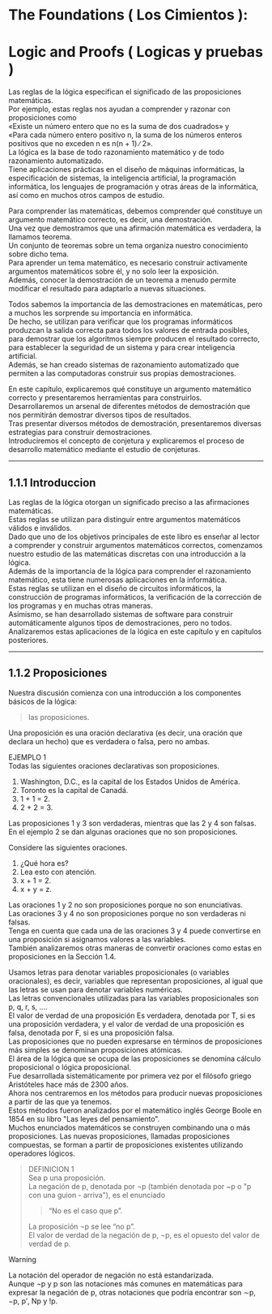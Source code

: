 # The Foundations ( Los Cimientos ):
# Logic and Proofs ( Logicas y pruebas )


Las reglas de la lógica especifican el significado de las proposiciones matemáticas.   
Por ejemplo, estas reglas nos ayudan a comprender y razonar con proposiciones como  
«Existe un número entero que no es la suma de dos cuadrados» y   
«Para cada número entero positivo n, la suma de los números enteros positivos que no exceden n es n(n + 1) ∕ 2».   
La lógica es la base de todo razonamiento matemático y de todo razonamiento automatizado.   
Tiene aplicaciones prácticas en el diseño de máquinas informáticas, la especificación de sistemas, la inteligencia artificial, la programación informática, los lenguajes de programación y otras áreas de la informática, así como en muchos otros campos de estudio.

Para comprender las matemáticas, debemos comprender qué constituye un argumento matemático correcto, es decir, una demostración.   
Una vez que demostramos que una afirmación matemática es verdadera, la llamamos teorema.   
Un conjunto de teoremas sobre un tema organiza nuestro conocimiento sobre dicho tema.  
Para aprender un tema matemático, es necesario construir activamente argumentos matemáticos sobre él, y no solo leer la exposición.  
Además, conocer la demostración de un teorema a menudo permite modificar el resultado para adaptarlo a nuevas situaciones.

Todos sabemos la importancia de las demostraciones en matemáticas, pero a muchos les sorprende su importancia en informática.   
De hecho, se utilizan para verificar que los programas informáticos produzcan la salida correcta para todos los valores de entrada posibles, para demostrar que los algoritmos siempre producen el resultado correcto, para establecer la seguridad de un sistema y para crear inteligencia artificial.   
Además, se han creado sistemas de razonamiento automatizado que permiten a las computadoras construir sus propias demostraciones.

En este capítulo, explicaremos qué constituye un argumento matemático correcto y presentaremos herramientas para construirlos.   
Desarrollaremos un arsenal de diferentes métodos de demostración que nos permitirán demostrar diversos tipos de resultados.   
Tras presentar diversos métodos de demostración, presentaremos diversas estrategias para construir demostraciones.   
Introduciremos el concepto de conjetura y explicaremos el proceso de desarrollo matemático mediante el estudio de conjeturas.

********
## 1.1.1 Introduccion

Las reglas de la lógica otorgan un significado preciso a las afirmaciones matemáticas.   
Estas reglas se utilizan para distinguir entre argumentos matemáticos válidos e inválidos.   
Dado que uno de los objetivos principales de este libro es enseñar al lector a comprender y construir argumentos matemáticos correctos, comenzamos nuestro estudio de las matemáticas discretas con una introducción a la lógica.  
Además de la importancia de la lógica para comprender el razonamiento matemático, esta tiene numerosas aplicaciones en la informática.   
Estas reglas se utilizan en el diseño de circuitos informáticos, la construcción de programas informáticos, la verificación de la corrección de los programas y en muchas otras maneras.   
Asimismo, se han desarrollado sistemas de software para construir automáticamente algunos tipos de demostraciones, pero no todos.  
Analizaremos estas aplicaciones de la lógica en este capítulo y en capítulos posteriores.

********
## 1.1.2 Proposiciones

Nuestra discusión comienza con una introducción a los componentes básicos de la lógica:  
> las proposiciones.

Una proposición es una oración declarativa (es decir, una oración que declara un hecho) que es verdadera o falsa, pero no ambas.  

EJEMPLO 1  
Todas las siguientes oraciones declarativas son proposiciones. 
1. Washington, D.C., es la capital de los Estados Unidos de América.
2. Toronto es la capital de Canadá.
3. 1 + 1 = 2.
4. 2 + 2 = 3.

Las proposiciones 1 y 3 son verdaderas, mientras que las 2 y 4 son falsas.  
En el ejemplo 2 se dan algunas oraciones que no son proposiciones.  

Considere las siguientes oraciones.
1. ¿Qué hora es?
2. Lea esto con atención.
3. x + 1 = 2.
4. x + y = z.  

Las oraciones 1 y 2 no son proposiciones porque no son enunciativas.  
Las oraciones 3 y 4 no son proposiciones porque no son verdaderas ni falsas.  
Tenga en cuenta que cada una de las oraciones 3 y 4 puede convertirse en una proposición si asignamos valores a las variables.  
También analizaremos otras maneras de convertir oraciones como estas en proposiciones en la Sección 1.4.


Usamos letras para denotar variables proposicionales (o variables oracionales), es decir, variables que representan proposiciones, al igual que las letras se usan para denotar variables numéricas.   
Las letras convencionales utilizadas para las variables proposicionales son p, q, r, s, ….   
El valor de verdad de una proposición Es verdadera, denotada por T, si es una proposición verdadera, y el valor de verdad de una proposición es falsa, denotada por F, si es una proposición falsa.   
Las proposiciones que no pueden expresarse en términos de proposiciones más simples se denominan proposiciones atómicas.  
El área de la lógica que se ocupa de las proposiciones se denomina cálculo proposicional o lógica proposicional.     
Fue desarrollada sistemáticamente por primera vez por el filósofo griego Aristóteles hace más de 2300 años.   
Ahora nos centraremos en los métodos para producir nuevas proposiciones a partir de las que ya tenemos.   
Estos métodos fueron analizados por el matemático inglés George Boole en 1854 en su libro "Las leyes del pensamiento".  
Muchos enunciados matemáticos se construyen combinando una o más proposiciones. Las nuevas proposiciones, llamadas proposiciones compuestas, se forman a partir de proposiciones existentes utilizando operadores lógicos.

> DEFINICION 1  
> Sea p una proposición.  
> La negación de p, denotada por ¬p (también denotada por ~p o "p con una guion - arriva"), es el enunciado
>> “No es el caso que p”.
> 
> La proposición ¬p se lee “no p”.   
> El valor de verdad de la negación de p, ¬p, es el opuesto del valor de verdad de p.

> [!WARNING]  
> La notación del operador de negación no está estandarizada.   
> Aunque ¬p y p son las notaciones más comunes en matemáticas para expresar la negación de p, otras notaciones que podría encontrar son ∼p, −p, p′, Np y !p.
